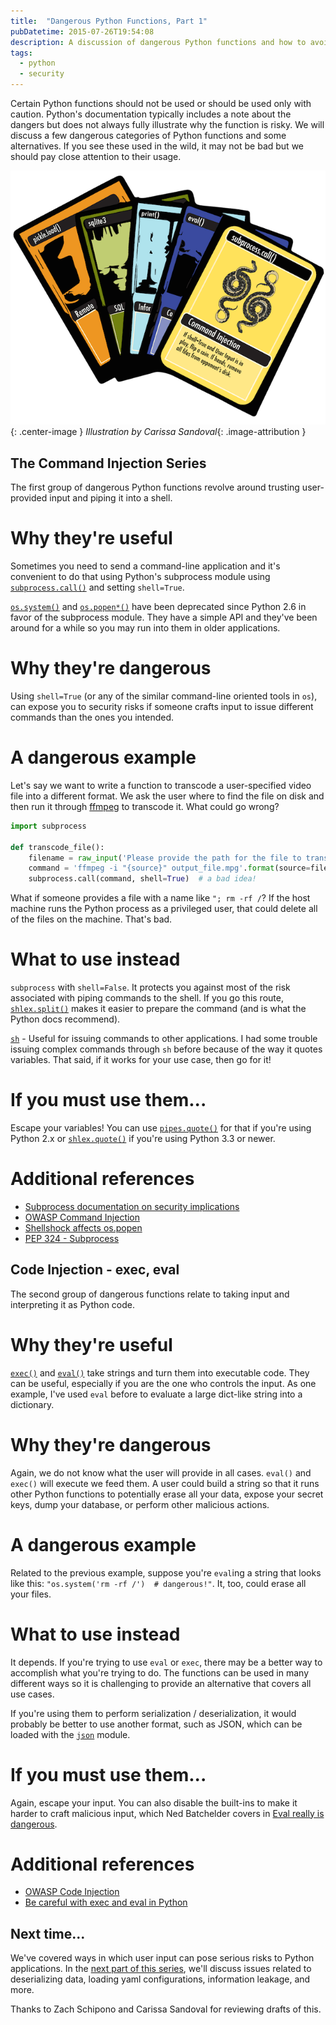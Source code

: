 ```yaml
---
title:  "Dangerous Python Functions, Part 1"
pubDatetime: 2015-07-26T19:54:08
description: A discussion of dangerous Python functions and how to avoid them
tags:
  - python
  - security
---
```


Certain Python functions should not be used or should be used only with
caution. Python's documentation typically includes a note about the dangers but
does not always fully illustrate why the function is risky. We will discuss
a few dangerous categories of Python functions and some alternatives.  If you
see these used in the wild, it may not be bad but we should pay close attention
to their usage.
 
![Dangerous Python Functions](/assets/dangerous_python_function_cards-min.png){: .center-image }
*Illustration by Carissa Sandoval*{: .image-attribution }


The Command Injection Series
----------------------------

The first group of dangerous Python functions revolve around trusting
user-provided input and piping it into a shell. 


Why they're useful
==================

Sometimes you need to send a command-line application and it's convenient to do
that using Python's subprocess module using
[`subprocess.call()`](https://docs.python.org/2/library/subprocess.html) and
setting `shell=True`. 

[`os.system()`](https://docs.python.org/2/library/os.html#os.system) and
[`os.popen*()`](https://docs.python.org/2/library/os.html#os.popen) have been
deprecated since Python 2.6 in favor of the subprocess module. They have
a simple API and they've been around for a while so you may run into them in
older applications.


Why they're dangerous
======================

Using `shell=True` (or any of the similar command-line oriented tools in `os`),
can expose you to security risks if someone crafts input to
issue different commands than the ones you intended. 


A dangerous example
===================

Let's say we want to write a function to transcode a user-specified video file
into a different format. We ask the user where to find the file on disk and
then run it through [ffmpeg](https://www.ffmpeg.org/) to transcode it. What
could go wrong?

```python
import subprocess

def transcode_file():
    filename = raw_input('Please provide the path for the file to transcode: ')
    command = 'ffmpeg -i "{source}" output_file.mpg'.format(source=filename)
    subprocess.call(command, shell=True)  # a bad idea!
```

What if someone provides a file with a name like `"; rm -rf /`?  If the host
machine runs the Python process as a privileged user, that could delete all
of the files on the machine. That's bad.


What to use instead
===================

`subprocess` with `shell=False`. It protects you against most of the risk
associated with piping commands to the shell. If you go this route,
[`shlex.split()`](https://docs.python.org/3/library/shlex.html#shlex.split)
makes it easier to prepare the command (and is what the Python docs recommend).

[`sh`](https://amoffat.github.io/sh/) - Useful for issuing commands to other
applications. I had some trouble issuing complex commands through `sh` before
because of the way it quotes variables. That said, if it works for your use
case, then go for it!


If you must use them...
=======================

Escape your variables! You can use
[`pipes.quote()`](https://docs.python.org/2/library/pipes.html#pipes.quote) for
that if you're using Python 2.x or
[`shlex.quote()`](https://docs.python.org/3.3/library/shlex.html#shlex.quote)
if you're using Python 3.3 or newer.


Additional references
=======================

* [Subprocess documentation on security implications](https://docs.python.org/3/library/subprocess.html#frequently-used-arguments)
* [OWASP Command Injection](https://www.owasp.org/index.php/Command_Injection)
* [Shellshock affects os.popen](http://security.stackexchange.com/a/68602)
* [PEP 324 - Subprocess](https://www.python.org/dev/peps/pep-0324/)


Code Injection - exec, eval
---------------------------

The second group of dangerous functions relate to taking input and 
interpreting it as Python code.


Why they're useful
==================

[`exec()`](https://docs.python.org/3/library/functions.html#exec) and
[`eval()`](https://docs.python.org/3/library/functions.html#eval) take strings
and turn them into executable code. They can be useful, especially if you are
the one who controls the input. As one example, I've used `eval` before 
to evaluate a large dict-like string into a dictionary.


Why they're dangerous
=====================

Again, we do not know what the user will provide in all cases. `eval()` and
`exec()` will execute we feed them. A user could build a string so that it runs
other Python functions to potentially erase all your data, expose your secret
keys, dump your database, or perform other malicious actions.

A dangerous example
===================

Related to the previous example, suppose you're `eval`ing a string that looks
like this: `"os.system('rm -rf /')  # dangerous!"`. It, too, could erase all
your files.

What to use instead
===================

It depends. If you're trying to use `eval` or `exec`, 
there may be a better way to accomplish what you're trying to do. 
The functions can be used in many different ways so it is challenging to provide
an alternative that covers all use cases.

If you're using them to perform serialization / deserialization, it would
probably be better to use another format, such as JSON, which can be loaded
with the [`json`](https://docs.python.org/3.3/library/json.html) module.


If you must use them...
=======================

Again, escape your input. You can also disable the built-ins to make it harder
to craft malicious input, which Ned Batchelder covers in 
[Eval really is dangerous](http://nedbatchelder.com/blog/201206/eval_really_is_dangerous.html).


Additional references
=======================

* [OWASP Code Injection](https://www.owasp.org/index.php/Code_Injection)
* [Be careful with exec and eval in Python](http://lucumr.pocoo.org/2011/2/1/exec-in-python/)


Next time...
------------

We've covered ways in which user input can pose serious risks to Python
applications. In the 
[next part of this series](http://kevinlondon.com/2015/08/15/dangerous-python-functions-pt2.html), 
we'll discuss issues related to deserializing data, loading yaml configurations,
information leakage, and more.

Thanks to Zach Schipono and Carissa Sandoval for reviewing drafts of this.
